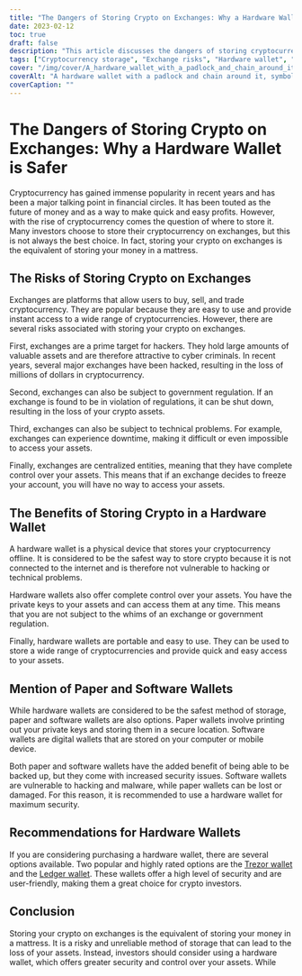 ```yaml
---
title: "The Dangers of Storing Crypto on Exchanges: Why a Hardware Wallet is Safer"
date: 2023-02-12
toc: true
draft: false
description: "This article discusses the dangers of storing cryptocurrency on exchanges, explaining why it is equivalent to storing money in a mattress, and highlights the benefits of using a hardware wallet for secure storage."
tags: ["Cryptocurrency storage", "Exchange risks", "Hardware wallet", "Cybersecurity", "Investing in crypto", "Safe storage", "Private keys", "Portable wallets", "Government regulation"]
cover: "/img/cover/A_hardware_wallet_with_a_padlock_and_chain_around_it_symbol.png"
coverAlt: "A hardware wallet with a padlock and chain around it, symbolizing the security of storing cryptocurrency in a hardware wallet."
coverCaption: ""
---
```

# The Dangers of Storing Crypto on Exchanges: Why a Hardware Wallet is Safer

Cryptocurrency has gained immense popularity in recent years and has been a major talking point in financial circles. It has been touted as the future of money and as a way to make quick and easy profits. However, with the rise of cryptocurrency comes the question of where to store it. Many investors choose to store their cryptocurrency on exchanges, but this is not always the best choice. In fact, storing your crypto on exchanges is the equivalent of storing your money in a mattress.

## The Risks of Storing Crypto on Exchanges

Exchanges are platforms that allow users to buy, sell, and trade cryptocurrency. They are popular because they are easy to use and provide instant access to a wide range of cryptocurrencies. However, there are several risks associated with storing your crypto on exchanges.

First, exchanges are a prime target for hackers. They hold large amounts of valuable assets and are therefore attractive to cyber criminals. In recent years, several major exchanges have been hacked, resulting in the loss of millions of dollars in cryptocurrency.

Second, exchanges can also be subject to government regulation. If an exchange is found to be in violation of regulations, it can be shut down, resulting in the loss of your crypto assets.

Third, exchanges can also be subject to technical problems. For example, exchanges can experience downtime, making it difficult or even impossible to access your assets.

Finally, exchanges are centralized entities, meaning that they have complete control over your assets. This means that if an exchange decides to freeze your account, you will have no way to access your assets.

## The Benefits of Storing Crypto in a Hardware Wallet

A hardware wallet is a physical device that stores your cryptocurrency offline. It is considered to be the safest way to store crypto because it is not connected to the internet and is therefore not vulnerable to hacking or technical problems.

Hardware wallets also offer complete control over your assets. You have the private keys to your assets and can access them at any time. This means that you are not subject to the whims of an exchange or government regulation.

Finally, hardware wallets are portable and easy to use. They can be used to store a wide range of cryptocurrencies and provide quick and easy access to your assets.

## Mention of Paper and Software Wallets

While hardware wallets are considered to be the safest method of storage, paper and software wallets are also options. Paper wallets involve printing out your private keys and storing them in a secure location. Software wallets are digital wallets that are stored on your computer or mobile device.

Both paper and software wallets have the added benefit of being able to be backed up, but they come with increased security issues. Software wallets are vulnerable to hacking and malware, while paper wallets can be lost or damaged. For this reason, it is recommended to use a hardware wallet for maximum security.

## Recommendations for Hardware Wallets

If you are considering purchasing a hardware wallet, there are several options available. Two popular and highly rated options are the [Trezor wallet](https://amzn.to/3xfyuEM) and the [Ledger wallet](https://amzn.to/3jSMyRE). These wallets offer a high level of security and are user-friendly, making them a great choice for crypto investors.

## Conclusion

Storing your crypto on exchanges is the equivalent of storing your money in a mattress. It is a risky and unreliable method of storage that can lead to the loss of your assets. Instead, investors should consider using a hardware wallet, which offers greater security and control over your assets. While
